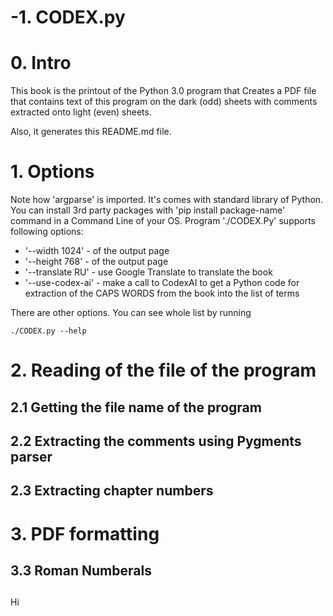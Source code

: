 # -1. CODEX.py

# 0. Intro

This book is the printout of the Python 3.0 program that
Creates a PDF file that contains text 
of this program on the dark (odd) sheets with 
comments extracted onto light (even) sheets.

Also, it generates this README.md file.

# 1. Options
Note how 'argparse' is imported. It's comes with standard library of Python. You can install 3rd party packages with 'pip install package-name' command in a Command Line of your OS.
Program './CODEX.Py' supports following options:

 * '--width 1024' - of the output page
 * '--height 768' - of the output page
 * '--translate RU' - use Google Translate to translate the book
 * '--use-codex-ai' - make a call to CodexAI to get a Python code for extraction of the CAPS WORDS from the book into the list of terms

There are other options. You can see whole list by running

    ./CODEX.py --help

# 2. Reading of the file of the program

## 2.1 Getting the file name of the program

## 2.2 Extracting the comments using Pygments parser

## 2.3 Extracting chapter numbers

# 3. PDF formatting

## 3.3 Roman Numberals

## 
Hi

